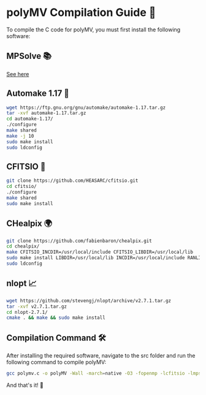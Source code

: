 # polyMV Compilation Guide 🚀

To compile the C code for polyMV, you must first install the following software:

## MPSolve 📚

[See here](../docs/MPSolve/README.md)

## Automake 1.17 🔧

```bash
wget https://ftp.gnu.org/gnu/automake/automake-1.17.tar.gz
tar -xvf automake-1.17.tar.gz
cd automake-1.17/
./configure
make shared
make -j 10
sudo make install
sudo ldconfig
```

## CFITSIO 🌌

```bash
git clone https://github.com/HEASARC/cfitsio.git
cd cfitsio/
./configure
make shared
sudo make install
```

## CHealpix 🌍

```bash
git clone https://github.com/fabienbaron/chealpix.git
cd chealpix/
make CFITSIO_INCDIR=/usr/local/include CFITSIO_LIBDIR=/usr/local/lib
sudo make install LIBDIR=/usr/local/lib INCDIR=/usr/local/include RANLIB="ar -rsv"
sudo ldconfig
```

## nlopt 📈

```bash
wget https://github.com/stevengj/nlopt/archive/v2.7.1.tar.gz
tar -xvf v2.7.1.tar.gz
cd nlopt-2.7.1/
cmake . && make && sudo make install
```

## Compilation Command 🛠️

After installing the required software, navigate to the src folder and run the following command to compile polyMV:

```bash
gcc polymv.c -o polyMV -Wall -march=native -O3 -fopenmp -lcfitsio -lmps -lm -lgmp -lchealpix -lcfitsio -lstdc++ -ffast-math -lnlopt
```

And that's it! 🎉

